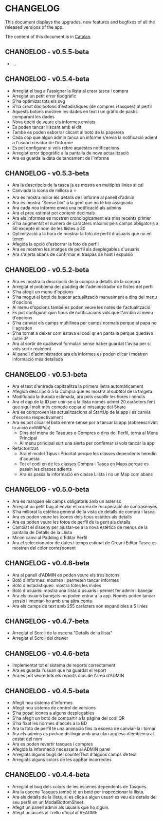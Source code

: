 # CHANGELOG

This document displays the upgrades, new features and bugfixes of all the released versions of the app.

The content of this document is in [Catalan](https://en.wikipedia.org/wiki/Catalan_language).

## CHANGELOG - v0.5.5-beta

- ...

## CHANGELOG - v0.5.4-beta

- Arreglat el bug a l'assignar la llista al crear tasca i compra
- Arreglat un petit error tipogràfic
- S'ha optimizat tots els svg
- S'ha creat dos botons d'estadístiques (de compres i tasques) al perfil
- Aquests botons mostren les dades en text i un gràfic de pastís comparant les dades
- Nova opció de veure els informes enviats
- Es poden tancar lliscant amb el dit
- També es poden esborrar clicant al botó de la paperera
- Cada cop que algun admin tanca un informe s'envia la notificació adient a l'usuari creador de l'informe
- Es pot configurar si vols rebre aquestes notificacions
- Arreglat error tipogràfic a la pantalla de nova actualització
- Ara es guarda la data de tancament de l'informe

## CHANGELOG - v0.5.3-beta

- Ara la descripció de la tasca ja es mostra en multiples linies si cal
- Canviada la icona de millora a ⭐
- Ara es mostra millor els detalls de l'informe al panell d'admin
- Ara es mostra "Sense bio" a la gent que no té bio assignada
- Ara cada nou informe envia una notificació als admins
- Ara el preu estimat pot contenir decimals
- Ara els informes es mostren cronologicament els mes recents primer
- S'ha augmentat el numero de caràcters màxims pels camps obligatoris a 50 excepte el nom de les llistes a 30
- Optimització a la hora de mostrar la foto de perfil d'usuaris que no en tenen
- Afegida la opció d'esborrar la foto de perfil
- Ara es mostren les imatges de perfil als desplegables d'usuaris
- Ara s'alerta abans de confirmar el traspàs de host i expulsió

## CHANGELOG - v0.5.2-beta

- Ara es mostra la descripció de la compra a detalls de la compra
- Arreglat el problema del padding de l'administrador de llistes del perfil
- S'ha afegit un menu d'opcions
- S'ha mogut el botó de buscar actualització manualment a dins del menu d'opcions
- Al menu d'opcions també es poden veure les notes de l'actualització
- Es pot configurar quin tipus de notificacions vols que t'arribin al menu d'opcions
- S'ha canviat els camps multilinea per camps normals perque al papa no li agraden
- S'ha tornat a deixar com estava el codi qr en pantalla perque quedava cutre :P
- Ara al sortir de qualsevol formulari sense haber guardat t'avisa per si vols sortir realment
- Al panell d'administrador ara els informes es poden clicar i mostren informació més detallada

## CHANGELOG - v0.5.1-beta

- Ara el text d'entrada capitzalitza la primera lletra automàticament
- Afegida descripció a la Compra que es mostra al subtitol de la targeta
- Modificada la durada estimada, ara pots escollir les hores i minuts
- Ara el cap de la ID per unir-se a la llista només admet 20 caràcters fent que sigui molt més comode copiar el missatge del Share
- Ara es comproven les actualitzacions al StartUp de la app i es canvia d'escena respectivament
- Ara es pot clicar el botó enrere sense por a tancar la app (sobreescrivint la acció onWillPop)
  - Dins del menu de Tasques o Compres o dins del Perfil, torna al Menu Principal
  - Al menu principal surt una alerta per confirmar si vols tancar la app
- Refactoritzat:
  - Ara el model Tipus i Prioritat perque les classes dependents heredin d'aquesta
  - Tot el codi en de les classes Compra i Tasca en Maps perque es passin les classes adients
  - Ara es passa la informació en classe Llista i no un Map com abans

## CHANGELOG - v0.5.0-beta

- Ara es marquen els camps obligatoris amb un asterisc
- Arreglat un petit bug al enviar el correu de recuperació de contrasenyes
- S'ha millorat la estètica general de la vista de detalls de compra i tasca
- Ara es poden veure les icones dels tipus estàtics als detalls
- Ara es poden veure les fotos de perfil de la gent als detalls
- Cambiat el disseny per ajustar-se a la nova estètica de menus de la pantalla de Detalls de la Llista
- Minim canvi al Padding d'Editar Perfil
- Ara el seleccionador de dates i temps estimat de Crear i Editar Tasca es mostren del color corresponent

## CHANGELOG - v0.4.8-beta

- Ara al panell d'ADMIN es poden veure els tres botons
- Botó d'informes: mostren i permeten tancar informes
- Botó d'estadistiques: mostra totes les mides
- Botó d'usuaris: mostra una llista d'usuaris i permet fer admin i banejar
- Ara els usuaris banejats no poden entrar a la app. Només poden tancar sessió i intentar-ho amb una altra conta
- Ara els camps de text amb 255 caràcters són expandibles a 5 linies

## CHANGELOG - v0.4.7-beta

- Arreglat el Scroll de la escena "Detalls de la llista"
- Arreglat el Scroll del drawer

## CHANGELOG - v0.4.6-beta

- Implementat tot el sistema de reports correctament
- Ara es guarda l'usuari que ha guardat el report
- Ara es pot veure tots els reports dins de l'area d'ADMIN

## CHANGELOG - v0.4.5-beta

- Afegit nou sistema d'informes
- Afegit nou sistema de control de versions
- S'ha posat icones a alguns desplegables
- S'ha afegit un botó de compartir a la pàgina del codi QR
- S'ha fixat les normes d'accés a la BD
- Ara la foto de perfil té una animació fins la escena de canviar-la i tornar
- Ara els admins es podran distingir amb una clau anglesa d'emblema al costat del nom
- Ara es poden revertir tasques i compres
- Afegida la informació necessaria al ADMIN panel
- Arreglats alguns bugs del counterText d'alguns camps de text
- Arreglats alguns colors de les appBar incorrectes

## CHANGELOG - v0.4.4-beta

- Arreglat el bug dels colors de les escenes dependents de Tasques.
- Ara la escena Tasques també té un botó per inspeccionar la llista.
- Ara als detalls de la llista, si es clica a algun usuari es veu els detalls del seu perfil en un ModalBottomSheet.
- Afegit un panell admin als usuaris que ho siguin.
- Afegit un accés al Trello oficial al README
